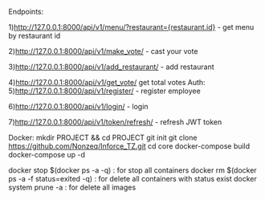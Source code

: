 Endpoints:

1)http://127.0.0.1:8000/api/v1/menu/?restaurant={restaurant.id} - get menu by restaurant id

2)http://127.0.0.1:8000/api/v1/make_vote/ - cast your vote

3)http://127.0.0.1:8000/api/v1/add_restaurant/ - add restaurant

4)http://127.0.0.1:8000/api/v1/get_vote/ get total votes
Auth:
5)http://127.0.0.1:8000/api/v1/register/ - register employee

6)http://127.0.0.1:8000/api/v1/login/ - login

7)http://127.0.0.1:8000/api/v1/token/refresh/ - refresh JWT token


Docker:
mkdir PROJECT && cd PROJECT
git init
git clone https://github.com/Nonzeq/Inforce_TZ.git
cd core
docker-compose build
docker-compose up -d


docker stop $(docker ps -a -q) : for stop all containers
docker rm $(docker ps -a -f status=exited -q) : for delete all containers with status exist
docker system prune -a : for delete all images
